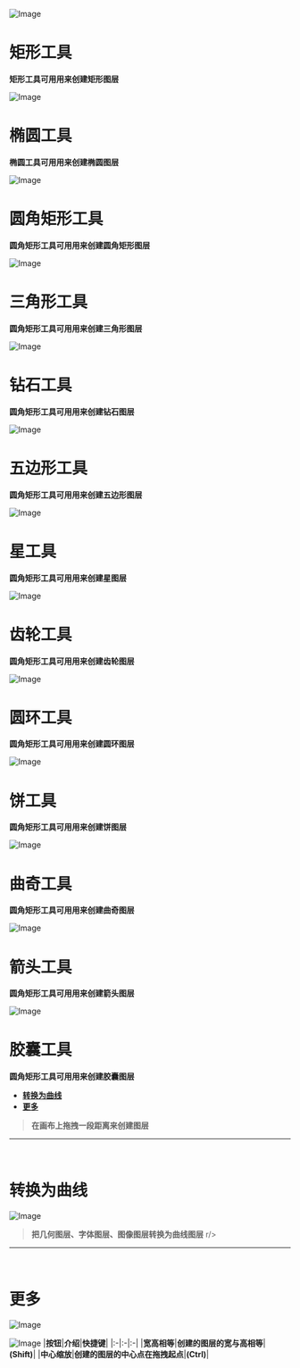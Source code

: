 ﻿![Image](Images/AllTools_GeometryRectangleTool.png)
# **矩形工具**
**矩形工具可用用来创建矩形图层**


![Image](Images/AllTools_GeometryEllipseTool.png)
# **椭圆工具**
**椭圆工具可用用来创建椭圆图层**


![Image](Images/AllTools_GeometryRoundRectTool.png)
# **圆角矩形工具**
**圆角矩形工具可用用来创建圆角矩形图层**


![Image](Images/AllTools_GeometryTriangleTool.png)
# **三角形工具**
**圆角矩形工具可用用来创建三角形图层**


![Image](Images/AllTools_GeometryDiamondTool.png)
# **钻石工具**
**圆角矩形工具可用用来创建钻石图层**


![Image](Images/AllTools_GeometryPentagonTool.png)
# **五边形工具**
**圆角矩形工具可用用来创建五边形图层**


![Image](Images/AllTools_GeometryStarTool.png)
# **星工具**
**圆角矩形工具可用用来创建星图层**


![Image](Images/AllTools_GeometryCogTool.png)
# **齿轮工具**
**圆角矩形工具可用用来创建齿轮图层**


![Image](Images/AllTools_GeometryDountTool.png)
# **圆环工具**
**圆角矩形工具可用用来创建圆环图层**


![Image](Images/AllTools_GeometryPieTool.png)
# **饼工具**
**圆角矩形工具可用用来创建饼图层**


![Image](Images/AllTools_GeometryCookieTool.png)
# **曲奇工具**
**圆角矩形工具可用用来创建曲奇图层**


![Image](Images/AllTools_GeometryArrowTool.png)
# **箭头工具**
**圆角矩形工具可用用来创建箭头图层**


![Image](Images/AllTools_GeometryCapsuleTool.png)
# **胶囊工具**
**圆角矩形工具可用用来创建胶囊图层**




- [**转换为曲线**](#转换为曲线)
- [**更多**](#更多)
> **在画布上拖拽一段距离来创建图层**


---
<br/> 

# **转换为曲线**
![Image](Images/AllTools_GeometryTool_Convert.jpg)
> **把几何图层、字体图层、图像图层转换为曲线图层**
r/>


---
<br/> 

# **更多**
![Image](Images/AllTools_GeometryTool_More.jpg)

![Image](Images/AllTools_GeometryTool_More_Second.jpg)
|**按钮**|**介绍**|**快捷键**|
|:-|:-|:-|
|**宽高相等**|**创建的图层的宽与高相等**|**(Shift)**|
|**中心缩放**|**创建的图层的中心点在拖拽起点**|**(Ctrl)**|